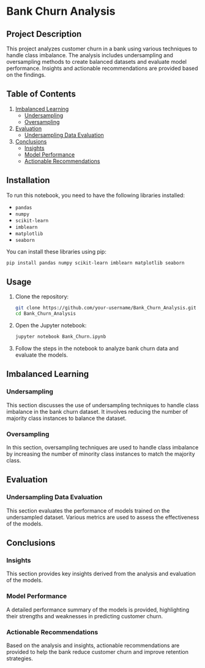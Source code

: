 # Bank Churn Analysis

## Project Description

This project analyzes customer churn in a bank using various techniques to handle class imbalance. The analysis includes undersampling and oversampling methods to create balanced datasets and evaluate model performance. Insights and actionable recommendations are provided based on the findings.

## Table of Contents

1. [Imbalanced Learning](#imbalanced-learning)
    - [Undersampling](#undersampling)
    - [Oversampling](#oversampling)
2. [Evaluation](#evaluation)
    - [Undersampling Data Evaluation](#undersampling-data-evaluation)
3. [Conclusions](#conclusions)
    - [Insights](#insights)
    - [Model Performance](#model-performance)
    - [Actionable Recommendations](#actionable-recommendations)

## Installation

To run this notebook, you need to have the following libraries installed:

- `pandas`
- `numpy`
- `scikit-learn`
- `imblearn`
- `matplotlib`
- `seaborn`

You can install these libraries using pip:

```bash
pip install pandas numpy scikit-learn imblearn matplotlib seaborn
```

## Usage

1. Clone the repository:

    ```bash
    git clone https://github.com/your-username/Bank_Churn_Analysis.git
    cd Bank_Churn_Analysis
    ```

2. Open the Jupyter notebook:

    ```bash
    jupyter notebook Bank_Churn.ipynb
    ```

3. Follow the steps in the notebook to analyze bank churn data and evaluate the models.

## Imbalanced Learning

### Undersampling

This section discusses the use of undersampling techniques to handle class imbalance in the bank churn dataset. It involves reducing the number of majority class instances to balance the dataset.

### Oversampling

In this section, oversampling techniques are used to handle class imbalance by increasing the number of minority class instances to match the majority class.

## Evaluation

### Undersampling Data Evaluation

This section evaluates the performance of models trained on the undersampled dataset. Various metrics are used to assess the effectiveness of the models.

## Conclusions

### Insights

This section provides key insights derived from the analysis and evaluation of the models.

### Model Performance

A detailed performance summary of the models is provided, highlighting their strengths and weaknesses in predicting customer churn.

### Actionable Recommendations

Based on the analysis and insights, actionable recommendations are provided to help the bank reduce customer churn and improve retention strategies.

